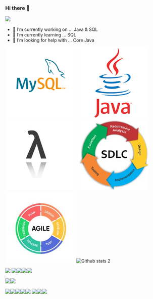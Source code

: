 ### Hi there 👋

[<img src="https://img.shields.io/badge/LinkedIn-0077B5?style=for-the-badge&logo=linkedin&logoColor=white
" width="auto">](https://www.linkedin.com/in/cllozkaynak/)
 


- 🔭 I’m currently working on ... Java & SQL
- 🌱 I’m currently learning ... SQL
- 🤔 I’m looking for help with ... Core Java


<img src="https://github.com/cllzkynk/cllzkynk/blob/main/indir.png?raw=true" width="auto">  <img src="https://github.com/cllzkynk/cllzkynk/blob/main/indir%20(1).png" width="auto">
<img src="https://github.com/cllzkynk/cllzkynk/blob/main/lambda%20(2).png" width="auto"> <img src="https://github.com/cllzkynk/cllzkynk/blob/main/sdlc.jpg" width="auto">
<img src="https://github.com/cllzkynk/cllzkynk/blob/main/agile-icon-methodology-development-scrum-vector-30766921.jpg" width="auto">![Github stats 2](https://github-readme-stats.vercel.app/api?username=cllzkynk&show_icons=true&theme=radical)

<img src="https://img.shields.io/badge/Eclipse-2C2255?style=for-the-badge&logo=eclipse&logoColor=white ?raw=true" width="auto"> <img src="https://img.shields.io/badge/IntelliJIDEA-000000.svg?style=for-the-badge&logo=intellij-idea&logoColor=white" width="auto"><img src="https://img.shields.io/badge/Visual_Studio_Code-0078D4?style=for-the-badge&logo=visual%20studio%20code&logoColor=white" width="auto"><img src="https://img.shields.io/badge/Visual_Studio-5C2D91?style=for-the-badge&logo=visual%20studio&logoColor=white" width="auto"><img src="https://img.shields.io/badge/Notepad++-90E59A.svg?style=for-the-badge&logo=notepad%2B%2B&logoColor=black" width="auto">

<img src="https://img.shields.io/badge/C-00599C?style=for-the-badge&logo=c&logoColor=white" width="auto"><img src="https://img.shields.io/badge/Java-ED8B00?style=for-the-badge&logo=java&logoColor=white" width="auto"> 

<img src="https://img.shields.io/badge/Microsoft_Excel-217346?style=for-the-badge&logo=microsoft-excel&logoColor=white" width="auto"><img src="https://img.shields.io/badge/Microsoft_PowerPoint-B7472A?style=for-the-badge&logo=microsoft-powerpoint&logoColor=white" width="auto"><img src="https://img.shields.io/badge/Microsoft_Office-D83B01?style=for-the-badge&logo=microsoft-office&logoColor=white" width="auto"><img src="https://img.shields.io/badge/Microsoft_SharePoint-0078D4?style=for-the-badge&logo=microsoft-sharepoint&logoColor=white" width="auto"><img src="https://img.shields.io/badge/Microsoft_Word-2B579A?style=for-the-badge&logo=microsoft-word&logoColor=white" width="auto"> <img src="https://img.shields.io/badge/LibreOffice-18A303?style=for-the-badge&logo=LibreOffice&logoColor=white" width="auto"><img src="https://img.shields.io/badge/Apache_OpenOffice-0E85CD?style=for-the-badge&logo=ApacheOpenOffice&logoColor=white" width="auto"><img src="https://img.shields.io/badge/Trello-0052CC?style=for-the-badge&logo=trello&logoColor=white" width="auto"> 


 



